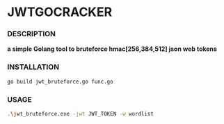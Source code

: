 # JWTGOCRACKER

### DESCRIPTION

**a simple Golang tool to bruteforce hmac[256,384,512] json web tokens**

### INSTALLATION

```bash
go build jwt_bruteforce.go func.go
```

### USAGE

```bash
.\jwt_bruteforce.exe -jwt JWT_TOKEN -w wordlist
```
